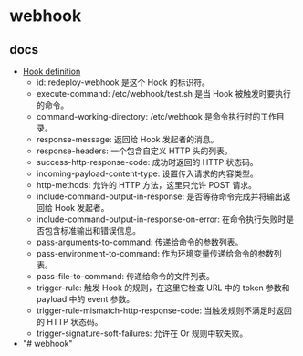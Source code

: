 # webhook

## docs
+ [Hook definition](https://github.com/adnanh/webhook/blob/master/docs/Hook-Definition.md)
    - id: redeploy-webhook 是这个 Hook 的标识符。
    - execute-command: /etc/webhook/test.sh 是当 Hook 被触发时要执行的命令。
    - command-working-directory: /etc/webhook 是命令执行时的工作目录。
    - response-message: 返回给 Hook 发起者的消息。
    - response-headers: 一个包含自定义 HTTP 头的列表。
    - success-http-response-code: 成功时返回的 HTTP 状态码。
    - incoming-payload-content-type: 设置传入请求的内容类型。
    - http-methods: 允许的 HTTP 方法，这里只允许 POST 请求。
    - include-command-output-in-response: 是否等待命令完成并将输出返回给 Hook 发起者。
    - include-command-output-in-response-on-error: 在命令执行失败时是否包含标准输出和错误信息。
    - pass-arguments-to-command: 传递给命令的参数列表。
    - pass-environment-to-command: 作为环境变量传递给命令的参数列表。
    - pass-file-to-command: 传递给命令的文件列表。
    - trigger-rule: 触发 Hook 的规则，在这里它检查 URL 中的 token 参数和 payload 中的 event 参数。
    - trigger-rule-mismatch-http-response-code: 当触发规则不满足时返回的 HTTP 状态码。
    - trigger-signature-soft-failures: 允许在 Or 规则中软失败。
+ "# webhook" 
